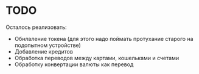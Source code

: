 # TODO

Осталось реализовать:
- Обнлвление токена (для этого надо поймать протухание старого на подопытном устройстве)
- Добавление кредитов
- Обработка переводов между картами, кошельками и счетами
- Обработку конвертации валюты как перевод
